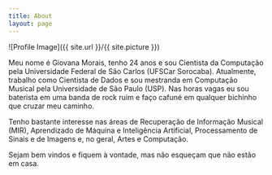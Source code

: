 ```yaml
---
title: About
layout: page
---
```


![Profile Image]({{ site.url }}/{{ site.picture }})


Meu nome é Giovana Morais, tenho 24 anos e sou Cientista da Computação
pela Universidade Federal de São Carlos (UFSCar Sorocaba). Atualmente, trabalho como
Cientista de Dados e sou mestranda em Computação Musical pela Universidade de 
São Paulo (USP). 
Nas horas vagas eu sou baterista em uma banda de rock ruim e faço cafuné em
qualquer bichinho que cruzar meu caminho.

Tenho bastante interesse nas áreas de Recuperação de Informação Musical (MIR), Aprendizado de
Máquina e Inteligência Artificial, Processamento de Sinais e de Imagens e, no geral, Artes 
e Computação.


Sejam bem vindos e fiquem à vontade, mas não esqueçam que não estão em casa.
